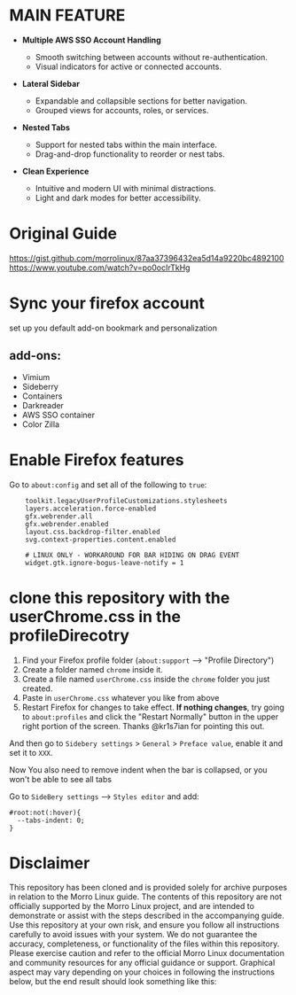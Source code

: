 # MAIN FEATURE
- **Multiple AWS SSO Account Handling**
  - Smooth switching between accounts without re-authentication.
  - Visual indicators for active or connected accounts.

- **Lateral Sidebar**
  - Expandable and collapsible sections for better navigation.
  - Grouped views for accounts, roles, or services.

- **Nested Tabs**
  - Support for nested tabs within the main interface.
  - Drag-and-drop functionality to reorder or nest tabs.

- **Clean Experience**
  - Intuitive and modern UI with minimal distractions.
  - Light and dark modes for better accessibility.


# Original Guide
https://gist.github.com/morrolinux/87aa37396432ea5d14a9220bc4892100
https://www.youtube.com/watch?v=po0ocIrTkHg

# Sync your firefox account
set up you default add-on bookmark and personalization 
## add-ons:
* Vimium
* Sideberry
* Containers
* Darkreader
* AWS SSO container
* Color Zilla


# Enable Firefox features

Go to `about:config` and set all of the following to `true`:
```
    toolkit.legacyUserProfileCustomizations.stylesheets
    layers.acceleration.force-enabled
    gfx.webrender.all
    gfx.webrender.enabled
    layout.css.backdrop-filter.enabled
    svg.context-properties.content.enabled
    
    # LINUX ONLY - WORKAROUND FOR BAR HIDING ON DRAG EVENT
    widget.gtk.ignore-bogus-leave-notify = 1
```

# clone this repository with the userChrome.css in the profileDirecotry 

1. Find your Firefox profile folder (`about:support` --> "Profile Directory") 
2. Create a folder named `chrome` inside it.
3. Create a file named `userChrome.css` inside the `chrome` folder you just created.
4. Paste in `userChrome.css` whatever you like from above
5. Restart Firefox for changes to take effect. **If nothing changes**, try going to `about:profiles` and click the "Restart Normally" button in the upper right portion of the screen. Thanks @kr1s7ian for pointing this out.

And then go to `Sidebery settings` > `General` > `Preface value`, enable it and set it to `XXX`.

Now You also need to remove indent when the bar is collapsed, or you won't be able to see all tabs

Go to `SideBery settings` --> `Styles editor` and add:

```
#root:not(:hover){
  --tabs-indent: 0;
}
```

# Disclaimer
This repository has been cloned and is provided solely for archive purposes in relation to the Morro Linux guide. The contents of this repository are not officially supported by the Morro Linux project, and are intended to demonstrate or assist with the steps described in the accompanying guide. Use this repository at your own risk, and ensure you follow all instructions carefully to avoid issues with your system.
We do not guarantee the accuracy, completeness, or functionality of the files within this repository. Please exercise caution and refer to the official Morro Linux documentation and community resources for any official guidance or support.
Graphical aspect may vary depending on your choices in following the instructions below, but the end result should look something like this:
